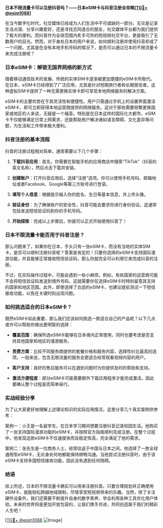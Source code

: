**日本不限流量卡可以注册抖音吗？——日本eSIM卡与抖音注册全攻略[[TG💪+ @esim1088](https://t.me/s/esim1088)]**

在当今数字化时代，社交媒体已经成为人们生活中不可或缺的一部分。无论是记录生活点滴、分享兴趣爱好，还是寻找志同道合的朋友，社交媒体平台都为我们提供了极大的便利。而抖音作为全球范围内炙手可热的短视频社交平台，更是吸引了无数用户的目光。然而，对于身处日本的用户来说，如何顺利注册并使用抖音却成了一个问题。尤其是在没有本地手机号码的情况下，是否可以通过日本的不限流量卡来完成注册呢？

### 日本eSIM卡：解锁无国界网络的新方式

随着移动通信技术的发展，传统的实体SIM卡逐渐被更加便捷的eSIM卡所取代。在日本，eSIM卡已经得到了广泛应用，尤其是针对短期旅行者和长期居住者，这种虚拟SIM卡提供了一种无需更换实体卡即可享受本地网络服务的解决方案。

eSIM卡的主要优势在于其灵活性和便捷性。用户只需通过手机上的设置界面激活eSIM卡，即可立即获得本地运营商提供的网络服务。这对于那些需要频繁更换国家或地区的人来说，无疑是一个福音。特别是在日本这样的国际化大都市，eSIM卡不仅能够满足日常上网需求，还能帮助用户解决诸如语言障碍、文化差异等问题，为生活和工作带来极大便利。

### 抖音注册的基本流程

抖音的注册过程相对简单，通常需要以下几个步骤：

1. **下载抖音应用**：首先，你需要在智能手机的应用商店中搜索“TikTok”（抖音的英文名称），然后点击下载并安装。
   
2. **创建账户**：打开抖音应用后，选择“注册”选项。你可以使用手机号码、邮箱地址或者Facebook、Google等第三方账号进行登录。

3. **填写个人信息**：根据提示输入你的姓名、生日等基本信息，并上传头像。

4. **验证身份**：为了确保账户的安全性，抖音可能会要求你进行身份验证。这通常包括发送短信验证码到你的手机号码。

5. **开始探索**：完成以上步骤后，你就可以正式开始使用抖音了！

### 日本不限流量卡能否用于抖音注册？

那么问题来了，如果你在日本，手头只有一张eSIM卡，而没有当地的实体SIM卡，是否可以顺利注册抖音呢？答案是肯定的！只要你选择的eSIM卡支持国际漫游功能，并且能够正常接收短信验证码，那么你就完全可以利用它来完成抖音的注册。

不过，在实际操作过程中，可能会遇到一些小麻烦。例如，有些国家的运营商可能不会将短信验证码发送到境外号码，这就需要你在选择eSIM卡时特别留意其支持的国家和地区范围。此外，即使选择了合适的eSIM卡，也建议提前测试一下短信接收功能，以免在关键时刻出现问题。

### 如何挑选适合的日本eSIM卡？

既然eSIM卡如此重要，那么我们应该如何挑选一款适合自己的产品呢？以下几点或许可以帮助你做出更明智的选择：

- **覆盖范围**：确保所选eSIM卡能够在日本境内正常使用，同时也要考虑是否支持其他国家和地区的漫游服务。
  
- **资费方案**：比较不同服务商提供的套餐价格和服务内容，选择性价比最高的选项。一般来说，包含无限流量的服务会更适合经常观看视频内容的用户。

- **客户支持**：良好的售后服务可以在遇到问题时为你提供及时的帮助和支持。

- **激活方便程度**：部分eSIM卡可能需要额外下载应用程序才能完成激活，因此要确认整个过程是否简单易行。

### 实战经验分享

为了让大家更好地理解上述理论知识的实际应用情况，这里分享几个真实案例供参考：

案例一：小王是一名留学生，在日本学习期间想要注册抖音记录校园生活。他购买了一张支持国际漫游功能的eSIM卡，并按照官方指南顺利完成注册。在整个过程中，他发现这款eSIM卡不仅速度快而且稳定性高，完全满足了他的需求。

案例二：张先生是一位商务人士，经常往返于中国与日本之间。他选择了一款全球通用型eSIM卡，无论身处何地都能保持顺畅沟通。当他尝试注册抖音时，由于该eSIM卡支持多国短信接收功能，因此没有遇到任何阻碍。

### 结语

综上所述，日本的不限流量卡确实可以用来注册抖音。只要合理规划并正确使用eSIM卡，就能轻松跨越地域限制，尽情享受短视频带来的乐趣。当然，除了关注硬件设备外，我们还需要不断提升自身的数字素养，学会利用各种工具优化用户体验。未来的世界将是更加开放包容的，让我们携手共进，共同创造属于我们的精彩人生吧！

[[TG💪+ @esim1088](https://t.me/s/esim1088) ![Image](https://i.postimg.cc/4NQfJmqS/Snipaste-2025-05-13-00-14-12.png)]
